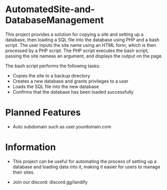 # AutomatedSite-and-DatabaseManagement

This project provides a solution for copying a site and setting up a database, then loading a SQL file into the database using PHP and a bash script. The user inputs the site name using an HTML form, which is then processed by a PHP script. The PHP script executes the bash script, passing the site nameas an argument, and displays the output on the page.

The bash script performs the following tasks:

- Copies the site to a backup directory
- Creates a new database and grants privileges to a user
- Loads the SQL file into the new database
- Confirms that the database has been loaded successfully

# Planned Features

- Auto subdomain such as user.yourdomain.com

# Information

- This project can be useful for automating the process of setting up a database and loading data into it, making it easier for users to manage their sites.

- Join our discord: discord.gg/landify
